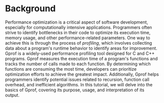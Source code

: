 # Background

Performance optimization is a critical aspect of software development, especially for computationally intensive applications. Programmers often strive to identify bottlenecks in their code to optimize its execution time, memory usage, and other performance-related parameters. One way to achieve this is through the process of _profiling_, which involves collecting data about a program's runtime behavior to identify areas for improvement. Gprof is a widely-used performance profiling tool designed for C and C++ programs. Gprof measures the execution time of a program's functions and tracks the number of calls made to each function. By determining which functions are consuming the most time, developers can prioritize optimization efforts to achieve the greatest impact. Additionally, Gprof helps programmers identify potential issues related to recursion, function call overhead, and inefficient algorithms. In this tutorial, we will delve into the basics of Gprof, covering its purpose, usage, and interpretation of its output.

